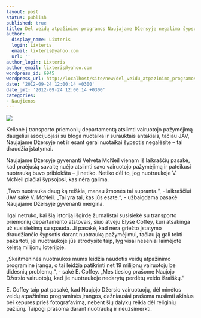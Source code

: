 ```yaml
---
layout: post
status: publish
published: true
title: Dėl veidų atpažinimo programos Naujajame Džersyje negalima šypsotis
author:
  display_name: Lixteris
  login: Lixteris
  email: lixteris@yahoo.com
  url: ''
author_login: Lixteris
author_email: lixteris@yahoo.com
wordpress_id: 6945
wordpress_url: http://localhost/site/new/del_veidu_atpazinimo_programos_naujajame_dzersyje_negalima_sypsotis/
date: '2012-09-24 12:00:14 +0300'
date_gmt: '2012-09-24 12:00:14 +0300'
categories:
- Naujienos
---
```

<p><div class="imgright"><img src="http://technews.lt/upload/Drivers.jpg"  /></div></p>
<p>
	Kelionė į transporto priemonių departamentą atsiimti vairuotojo pažymėjimą daugeliui asocijuojasi su bloga nuotaika ir surauktais antakiais, tačiau JAV, Naujajame Džersyje net ir esant gerai nuotaikai &scaron;ypsotis negalėsite &ndash; tai draudžia įstatymai.</p>
<p>
	Naujajame Džersyje gyvenanti Velveta McNeil vienam i&scaron; laikra&scaron;čių pasakė, kad praėjusią savaitę nuėjo atsiimti savo vairuotojo pažymėjimą ir pateikusi nuotrauką buvo priblok&scaron;ta &ndash; ji netiko. Netiko dėl to, jog nuotraukoje V. McNeil plačiai &scaron;ypsojosi, kas nėra galima.</p>
<p>
	&bdquo;Tavo nuotrauka daug ką rei&scaron;kia, manau žmonės tai supranta.&ldquo;, - laikra&scaron;čiui JAV sakė V. McNeil. &bdquo;Tai yra tai, kas jūs esate.&ldquo;, - užbaigdama pasakė Naujajame Džersyje gyvenanti mergina.</p>
<p>
	Ilgai netruko, kai &scaron;ią istoriją i&scaron;girdę žurnalistai susisiekė su transporto priemonių departamento atstovais, &scaron;iuo atveju Elyse Coffey, kuri atsakinga už susisiekimą su spauda. Ji pasakė, kad nėra griežto įstatymo draudžiančio &scaron;ypsotis darant nuotrauką pažymėjimui, tačiau ją gali tekti pakartoti, jei nuotraukoje jūs atrodysite taip, lyg visai neseniai laimėjote keletą milijonų loterijoje.</p>
<p>
	&bdquo;Skaitmeninės nuotraukos mums leidžia naudotis veidų atpažinimo programine įranga, o tai leidžia patikrinti net 19 milijonų vairuotojų be didesnių problemų.&ldquo;, - sakė E. Coffey. &bdquo;Mes tiesiog pra&scaron;ome Naujojo Džersio vairuotojų, kad jie nuotraukoje nedarytų perdėtų veido i&scaron;rai&scaron;kų.&ldquo;</p>
<p>
	E. Coffey taip pat pasakė, kad Naujojo Džersio vairuotuojų, dėl minėtos veidų atpažinimo programinės įrangos, dažniausiai pra&scaron;oma nusiimti akinius bei kepures prie&scaron; fotografavimą, nebent &scaron;ių dalykų reikia dėl religinių pažiūrų. Taipogi pra&scaron;oma darant nuotrauką ir neužsimerkti.</p>
